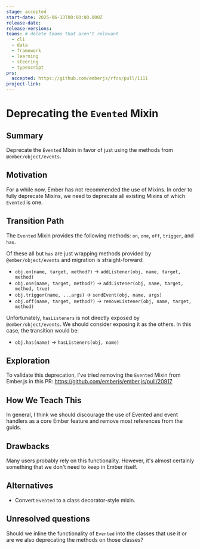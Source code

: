 ```yaml
---
stage: accepted
start-date: 2025-06-13T00:00:00.000Z
release-date:
release-versions:
teams: # delete teams that aren't relevant
  - cli
  - data
  - framework
  - learning
  - steering
  - typescript
prs:
  accepted: https://github.com/emberjs/rfcs/pull/1111
project-link:
---
```


<!---
Directions for above:

stage: Leave as is
start-date: Fill in with today's date, 2032-12-01T00:00:00.000Z
release-date: Leave as is
release-versions: Leave as is
teams: Include only the [team(s)](README.md#relevant-teams) for which this RFC applies
prs:
  accepted: Fill this in with the URL for the Proposal RFC PR
project-link: Leave as is
-->

# Deprecating the `Evented` Mixin

## Summary

Deprecate the `Evented` Mixin in favor of just using the methods from `@ember/object/events`.

## Motivation

For a while now, Ember has not recommended the use of Mixins. In order to fully
deprecate Mixins, we need to deprecate all existing Mixins of which `Evented` is one.

## Transition Path

The `Evented` Mixin provides the following methods: `on`, `one`, `off`, `trigger`, and `has`.

Of these all but `has` are just wrapping methods provided by `@ember/object/events` and
migration is straight-forward:

* `obj.on(name, target, method?)` -> `addListener(obj, name, target, method)`
* `obj.one(name, target, method?)` -> `addListener(obj, name, target, method, true)`
* `obj.trigger(name, ...args)` -> `sendEvent(obj, name, args)`
* `obj.off(name, target, method?)` -> `removeListener(obj, name, target, method)`

Unfortunately, `hasListeners` is not directly exposed by `@ember/object/events`.
We should consider exposing it as the others. In this case, the transition would be:

* `obj.has(name)` -> `hasListeners(obj, name)`

## Exploration

To validate this deprecation, I've tried removing the `Evented` Mixin from Ember.js in this PR:
https://github.com/emberjs/ember.js/pull/20917

## How We Teach This

In general, I think we should discourage the use of Evented and event handlers as
a core Ember feature and remove most references from the guids.

## Drawbacks

Many users probably rely on this functionality. However, it's almost certainly
something that we don't need to keep in Ember itself.

## Alternatives

* Convert `Evented` to a class decorator-style mixin.

## Unresolved questions

Should we inline the functionality of `Evented` into the classes that use it or are
we also deprecating the methods on those classes?

